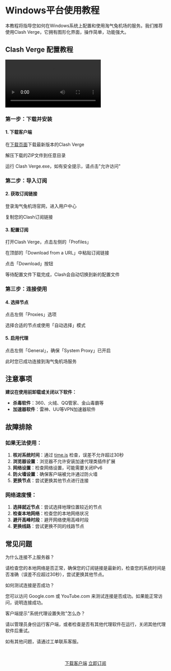 # Windows平台使用教程

本教程将指导您如何在Windows系统上配置和使用淘气兔机场的服务。我们推荐使用Clash Verge，它拥有图形化界面，操作简单，功能强大。

## Clash Verge 配置教程

<video controls>
  <source src="/assets/winmac.webm">
</video>

### 第一步：下载并安装

<div class="tutorial-step">
  <h4>1. 下载客户端</h4>
  <p>在<a href="/download">下载页面</a>下载最新版本的Clash Verge</p>
  <p>解压下载的ZIP文件到任意目录</p>
  <p>运行 Clash Verge.exe，如有安全提示，请点击"允许访问"</p>
</div>

### 第二步：导入订阅

<div class="tutorial-step">
  <h4>2. 获取订阅链接</h4>
  <p>登录淘气兔机场官网，进入用户中心</p>
  <p>复制您的Clash订阅链接</p>
</div>

<div class="tutorial-step">
  <h4>3. 配置订阅</h4>
  <p>打开Clash Verge，点击左侧的「Profiles」</p>
  <p>在顶部的「Download from a URL」中粘贴订阅链接</p>
  <p>点击「Download」按钮</p>
  <p>等待配置文件下载完成，Clash会自动切换到新的配置文件</p>
</div>

### 第三步：连接使用

<div class="tutorial-step">
  <h4>4. 选择节点</h4>
  <p>点击左侧「Proxies」选项</p>
  <p>选择合适的节点或使用「自动选择」模式</p>
</div>

<div class="tutorial-step">
  <h4>5. 启用代理</h4>
  <p>点击左侧「General」，确保「System Proxy」已开启</p>
  <p>此时您已成功连接到淘气兔机场服务</p>
</div>

## 注意事项

<div class="warning-box">
<strong>建议在使用前卸载或关闭以下软件：</strong>
<ul>
<li><strong>杀毒软件</strong>：360、火绒、QQ管家、金山毒霸等</li>
<li><strong>加速器软件</strong>：雷神、UU等VPN加速器软件</li>
</ul>
</div>

## 故障排除

### 如果无法使用：

1. **核对系统时间**：通过 [time.is](https://time.is) 检查，误差不允许超过30秒
2. **浏览器设置**：浏览器不允许安装加速代理类插件扩展
3. **网络设置**：检查网络设置，可能需要关闭IPv6
4. **防火墙设置**：确保客户端被允许通过防火墙
5. **更换节点**：尝试更换其他节点进行连接

### 网络速度慢：

1. **选择就近节点**：尝试选择地理位置较近的节点
2. **检查本地网络**：检查您的本地网络状况
3. **避开高峰时段**：避开网络使用高峰时段
4. **更换线路**：尝试更换不同的线路节点

## 常见问题

<div class="faq-item">
  <div class="faq-question">为什么连接不上服务器？</div>
  <div class="faq-answer">
    <p>请检查您的本地网络是否正常，确保您的订阅链接是最新的，检查您的系统时间是否准确（误差不应超过30秒），尝试更换其他节点。</p>
  </div>
</div>

<div class="faq-item">
  <div class="faq-question">如何测试连接是否成功？</div>
  <div class="faq-answer">
    <p>您可以访问 Google.com 或 YouTube.com 来测试连接是否成功。如果能正常访问，说明连接成功。</p>
  </div>
</div>

<div class="faq-item">
  <div class="faq-question">客户端提示"系统代理设置失败"怎么办？</div>
  <div class="faq-answer">
    <p>请以管理员身份运行客户端，或者检查是否有其他代理软件在运行，关闭其他代理软件后重试。</p>
  </div>
</div>

如有其他问题，请通过工单联系客服。

<div style="text-align: center; margin: 48px 0;">
  <a href="/download" class="custom-button">下载客户端</a>
  <a href="/subscribe" class="custom-button secondary">立即订阅</a>
</div>